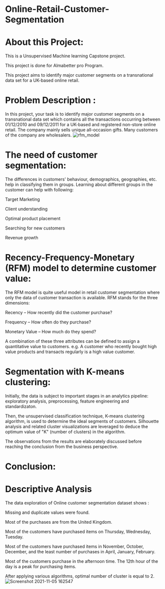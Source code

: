 # Online-Retail-Customer-Segmentation

# About this Project:

This is a Unsupervised Machine learning Capstone project.

This project is done for Almabetter pro Program.

This project aims to identify major customer segments on a transnational data set for a UK-based online retail.


# Problem Description :

In this project, your task is to identify major customer segments on a transnational data set which contains all the transactions occurring between 01/12/2010 and 09/12/2011 for a UK-based and registered non-store online retail. The company mainly sells unique all-occasion gifts. Many customers of the company are wholesalers.
![rfm_model](https://user-images.githubusercontent.com/88345564/145955170-eb9a052e-2f67-470c-ad8f-5037eb22136e.png)

# The need of customer segmentation:

The differences in customers' behaviour, demographics, geographies, etc. help in classifying them in groups. Learning about different groups in the customer can help with following:

Target Marketing

Client understanding

Optimal product placement

Searching for new customers

Revenue growth


# Recency-Frequency-Monetary (RFM) model to determine customer value:

The RFM model is quite useful model in retail customer segmentation where only the data of customer transaction is available. RFM stands for the three dimensions:

Recency – How recently did the customer purchase?

Frequency – How often do they purchase?

Monetary Value – How much do they spend?

A combination of these three attributes can be defined to assign a quantitative value to customers. e.g. A customer who recently bought high value products and transacts regularly is a high value customer.

# Segmentation with K-means clustering:

Initially, the data is subject to important stages in an analytics pipeline: exploratory analysis, preprocessing, feature engineering and standardizaton.

Then, the unsupervised classification technique, K-means clustering algorithm, is used to determine the ideal segments of customers. Silhouette analysis and related cluster visualizations are leveraged to deduce the optimum value of "K" (number of clusters) in the algorithm.

The observations from the results are elaborately discussed before reaching the conclusion from the business perspective.

# Conclusion:

# Descriptive Analysis

The data exploration of Online customer segmentation dataset shows :

Missing and duplicate values were found.

Most of the purchases are from the United Kingdom.

Most of the customers have purchased items on Thursday, Wednesday, Tuesday.

Most of the customers have purchased items in November, October, December, and the least number of purchases in April, January, February.

Most of the customers purchase in the afternoon time. The 12th hour of the day is a peak for purchasing items.

After applying various algorithms, optimal number of cluster is equal to 2.
![Screenshot 2021-11-05 162547](https://user-images.githubusercontent.com/88345564/140500121-965c0c4c-94d4-4f75-a9be-51f5b2953559.png)


